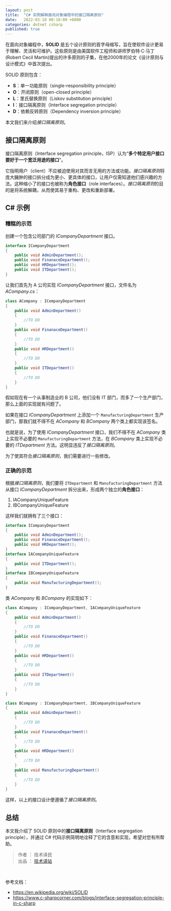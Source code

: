 ```yaml
---
layout: post
title:  "C# 实例解释面向对象编程中的接口隔离原则"
date:   2022-03-10 00:10:00 +0800
categories: dotnet csharp
published: true
---
```


在面向对象编程中，**SOLID** 是五个设计原则的首字母缩写，旨在使软件设计更易于理解、灵活和可维护。这些原则是由美国软件工程师和讲师罗伯特·C·马丁(Robert Cecil Martin)提出的许多原则的子集，在他2000年的论文《设计原则与设计模式》中首次提出。

SOLID 原则包含：

- **S**：单一功能原则（single-responsibility principle）
- **O**：开闭原则（open-closed principle）
- **L**：里氏替换原则（Liskov substitution principle）
- **I**：接口隔离原则（Interface segregation principle）
- **D**：依赖反转原则（Dependency inversion principle）

本文我们来介绍*接口隔离原则*。

## 接口隔离原则

接口隔离原则（Interface segregation principle，ISP）认为“**多个特定用户接口要好于一个宽泛用途的接口**”。

它指明用户（client）不应被迫使用对其而言无用的方法或功能。*接口隔离原则*将庞大臃肿的接口拆分成为更小、更具体的接口，让用户仅需知道他们感兴趣的方法。这种缩小了的接口也被称为**角色接口**（role interfaces）。*接口隔离原则*的目的是将系统解耦，从而使其易于重构、更改和重新部署。

## C# 示例

### 糟糕的示范

创建一个包含公司部门的 *ICompanyDepartment* 接口。

```csharp
interface ICompanyDepartment
{
    public void AdminDepartment();
    public void FinanaceDepartment();
    public void HRDepartment();
    public void ITDepartment();
}
```

让我们首先为 A 公司实现 *ICompanyDepartment* 接口，文件名为 *ACompany.cs*：

```csharp
class ACompany : ICompanyDepartment
{
    public void AdminDepartment()
    {
        //TO DO
    }
    public void FinanaceDepartment()
    {
        //TO DO
    }
    public void HRDepartment()
    {
        //TO DO
    }
    public void ITDepartment()
    {
        //TO DO
    }
}
```

假如现在有一个从事制造业的 B 公司，他们没有 IT 部门，而多了一个生产部门，那么上面的实现就有问题了。

如果在接口 *ICompanyDepartment* 上添加一个 `ManufacturingDepartment` 生产部门，那我们就不得不在 *ACompany* 和 *BCompany* 两个类上都实现该签名。

也就是说，为了使用 *ICompanyDepartment* 接口，我们不得不在 *ACompany* 类上实现不必要的 `ManufacturingDepartment` 方法，在 *BCompany* 类上实现不必要的 *ITDepartment* 方法。这明显违反了*接口隔离原则*。

为了使其符合*接口隔离原则*，我们需要进行一些修改。

### 正确的示范

根据*接口隔离原则*，我们要将 `ITDepartment` 和 `ManufacturingDepartment` 方法从接口 *ICompanyDepartment* 拆分出来，形成两个独立的**角色接口**：

1. IACompanyUniqueFeature
2. IBCompanyUniqueFeature

这样我们就拥有了三个接口：

```csharp
interface ICompanyDepartment
{
    public void AdminDepartment();
    public void FinanaceDepartment();
    public void HRDepartment();
}
interface IACompanyUniqueFeature
{
    public void ITDepartment();
}
interface IBCompanyUniqueFeature
{
    public void ManufacturingDepartment();
}
```

类 *ACompany* 和 *BCompany* 的实现如下：

```csharp
class ACompany : ICompanyDepartment, IACompanyUniqueFeature
{
    public void AdminDepartment()
    {
        //TO DO
    }
    public void FinanaceDepartment()
    {
        //TO DO
    }
    public void HRDepartment()
    {
        //TO DO
    }
    public void ITDepartment()
    {
        //TO DO
    }
}

class BCompany : ICompanyDepartment, IBCompanyUniqueFeature
{
    public void AdminDepartment()
    {
        //TO DO
    }
    public void FinanaceDepartment()
    {
        //TO DO
    }
    public void HRDepartment()
    {
        //TO DO
    }
    public void ManufacturingDepartment()
    {
        //TO DO
    }
}
```

这样，以上的接口设计便遵循了*接口隔离原则*。

## 总结

本文我介绍了 SOLID 原则中的**接口隔离原则**（Interface segregation principle），并通过 C# 代码示例简明地诠释了它的含意和实现，希望对您有所帮助。

> 作者 ： 技术译民  
> 出品 ： [技术译站](https://ittranslator.cn/)

<br />

参考文档：

- <https://en.wikipedia.org/wiki/SOLID>
- <https://www.c-sharpcorner.com/blogs/interface-segregation-principle-in-c-sharp>
